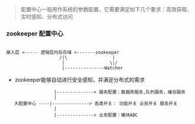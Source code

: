 > 配置中心一般用作系统的参数配置，它需要满足如下几个要求：高效获取、实时感知、分布式访问

### zookeeper 配置中心
```text

接入层 <----- 逻辑层内存存储 <-------zookeeper 
                    /|\                 |
                     |                 \|/
                     |---------------Watcher
```
- zookeeper能够自动进行安全感知，并满足分布式的需求
```text
                  |--------------> 服务配置：数据库服务,队列服务，缓存服务
                  |
   大配置中心 ----|--------------> 各类开关： 功能开关 业务开关 服务开关
                  |
                  |--------------> 业务配置：模块ABC

```
